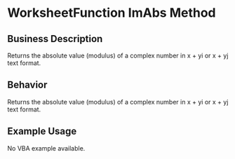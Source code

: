 # WorksheetFunction ImAbs Method

## Business Description
Returns the absolute value (modulus) of a complex number in x + yi or x + yj text format.

## Behavior
Returns the absolute value (modulus) of a complex number in x + yi or x + yj text format.

## Example Usage
No VBA example available.